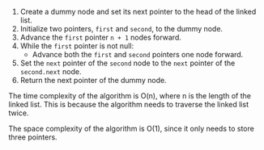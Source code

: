 1. Create a dummy node and set its next pointer to the head of the linked list.
2. Initialize two pointers, `first` and `second`, to the dummy node.
3. Advance the `first` pointer `n + 1` nodes forward.
4. While the `first` pointer is not null:
    * Advance both the `first` and `second` pointers one node forward.
5. Set the `next` pointer of the `second` node to the `next` pointer of the `second.next` node.
6. Return the next pointer of the dummy node.

The time complexity of the algorithm is O(n), where n is the length of the linked list. This is because the algorithm needs to traverse the linked list twice.

The space complexity of the algorithm is O(1), since it only needs to store three pointers.
